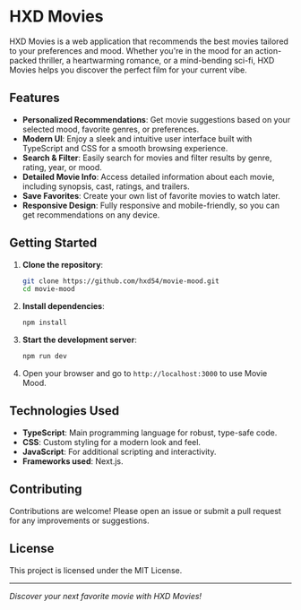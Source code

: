# HXD Movies

HXD Movies is a web application that recommends the best movies tailored to your preferences and mood. Whether you're in the mood for an action-packed thriller, a heartwarming romance, or a mind-bending sci-fi, HXD Movies helps you discover the perfect film for your current vibe.

## Features

- **Personalized Recommendations**: Get movie suggestions based on your selected mood, favorite genres, or preferences.
- **Modern UI**: Enjoy a sleek and intuitive user interface built with TypeScript and CSS for a smooth browsing experience.
- **Search & Filter**: Easily search for movies and filter results by genre, rating, year, or mood.
- **Detailed Movie Info**: Access detailed information about each movie, including synopsis, cast, ratings, and trailers.
- **Save Favorites**: Create your own list of favorite movies to watch later.
- **Responsive Design**: Fully responsive and mobile-friendly, so you can get recommendations on any device.

## Getting Started

1. **Clone the repository**:
   ```bash
   git clone https://github.com/hxd54/movie-mood.git
   cd movie-mood
   ```

2. **Install dependencies**:
   ```bash
   npm install
   ```

3. **Start the development server**:
   ```bash
   npm run dev
   ```

4. Open your browser and go to `http://localhost:3000` to use Movie Mood.

## Technologies Used

- **TypeScript**: Main programming language for robust, type-safe code.
- **CSS**: Custom styling for a modern look and feel.
- **JavaScript**: For additional scripting and interactivity.
- **Frameworks used**: Next.js.

## Contributing

Contributions are welcome! Please open an issue or submit a pull request for any improvements or suggestions.

## License

This project is licensed under the MIT License.

---

_Discover your next favorite movie with HXD Movies!_
